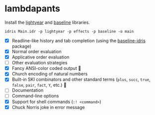 # lambdapants

Install the [lightyear](https://github.com/ziman/lightyear) and [baseline](https://github.com/laserpants/baseline-idris) libraries.

```
idris Main.idr -p lightyear -p effects -p baseline -o main
```

- [x] Readline-like history and tab completion (using the [baseline-idris](https://github.com/laserpants/baseline-idris) package)
- [x] Normal order evaluation
- [x] Applicative order evaluation
- [ ] Other evaluation strategies
- [x] Fancy ANSI-color coded output :rainbow:
- [x] Church encoding of natural numbers
- [x] Built-in SKI combinators and other standard terms (`plus`, `succ`, `true`, `false`, `pair`, `fact`, `Y`, etc.) :ski:
- [ ] Documentation
- [ ] Command-line options
- [x] Support for shell commands (`:! <command>`)
- [x] Chuck Norris joke in error message
